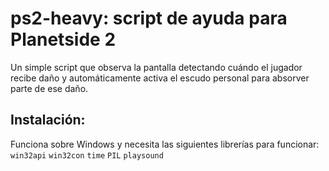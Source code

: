 # ps2-heavy: script de ayuda para Planetside 2
Un simple script que observa la pantalla detectando cuándo el jugador recibe daño y automáticamente activa el escudo personal para absorver parte de ese daño.
## Instalación:
Funciona sobre Windows y necesita las siguientes librerías para funcionar:
`win32api`
`win32con`
`time`
`PIL`
`playsound`
